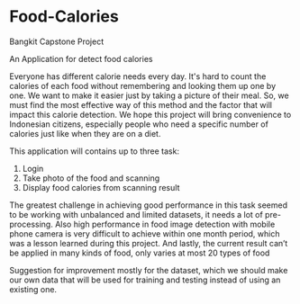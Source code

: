 # Food-Calories

Bangkit Capstone Project 

An Application for detect food calories

Everyone has different calorie needs every day. It's hard to count the calories of each food without remembering and looking them up one by one. We want to make it easier just by taking a picture of their meal. So, we must find the most effective way of this method and the factor that will impact this calorie detection. We hope this project will bring convenience to Indonesian citizens, especially people who need a specific number of calories just like when they are on a diet.

This application will contains up to three task:
1. Login
2. Take photo of the food and scanning
3. Display food calories from scanning result

The greatest challenge in achieving good performance in this task seemed to be working with unbalanced and limited datasets, it needs a lot of pre-processing. Also high performance in food image detection with mobile phone camera is very difficult to achieve within one month period, which was a lesson learned during this project. And lastly, the current result can’t be applied in many kinds of food, only varies at most 20 types of food

Suggestion for improvement mostly for the dataset, which we should make our own data that will be used for training and testing instead of using an existing one. 
